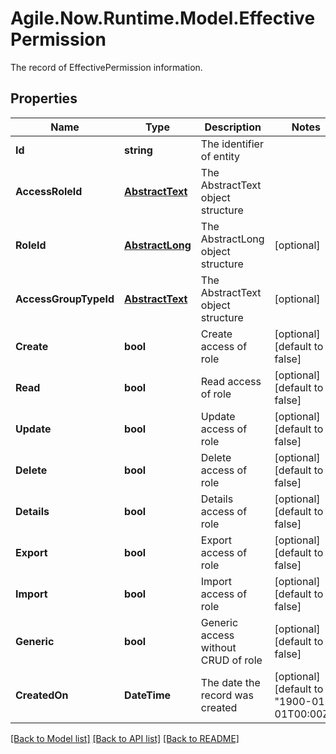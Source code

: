 # Agile.Now.Runtime.Model.EffectivePermission
The record of EffectivePermission information.

## Properties

Name | Type | Description | Notes
------------ | ------------- | ------------- | -------------
**Id** | **string** | The identifier of entity | 
**AccessRoleId** | [**AbstractText**](AbstractText.md) | The AbstractText object structure | 
**RoleId** | [**AbstractLong**](AbstractLong.md) | The AbstractLong object structure | [optional] 
**AccessGroupTypeId** | [**AbstractText**](AbstractText.md) | The AbstractText object structure | [optional] 
**Create** | **bool** | Create access of role | [optional] [default to false]
**Read** | **bool** | Read access of role | [optional] [default to false]
**Update** | **bool** | Update access of role | [optional] [default to false]
**Delete** | **bool** | Delete access of role | [optional] [default to false]
**Details** | **bool** | Details access of role | [optional] [default to false]
**Export** | **bool** | Export access of role | [optional] [default to false]
**Import** | **bool** | Import access of role | [optional] [default to false]
**Generic** | **bool** | Generic access without CRUD of role | [optional] [default to false]
**CreatedOn** | **DateTime** | The date the record was created | [optional] [default to "1900-01-01T00:00Z"]

[[Back to Model list]](../../README.md#documentation-for-models) [[Back to API list]](../../README.md#documentation-for-api-endpoints) [[Back to README]](../../README.md)

